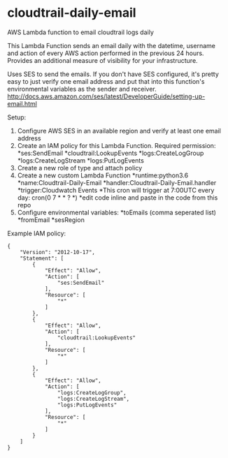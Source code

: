 # cloudtrail-daily-email
AWS Lambda function to email cloudtrail logs daily

This Lambda Function sends an email daily with the datetime, username and action of every AWS action performed in the previous 24 hours. Provides an additional measure of visibility for your infrastructure.

Uses SES to send the emails. If you don't have SES configured, it's pretty easy to just verify one email address and put that into this function's environmental variables as the sender and receiver.
http://docs.aws.amazon.com/ses/latest/DeveloperGuide/setting-up-email.html

Setup:

1. Configure AWS SES in an available region and verify at least one email address
2. Create an IAM policy for this Lambda Function. Required permission:
    *ses:SendEmail
    *cloudtrail:LookupEvents
    *logs:CreateLogGroup
    *logs:CreateLogStream
    *logs:PutLogEvents
3. Create a new role of type  and attach policy
4. Create a new custom Lambda Function
    *runtime:python3.6
    *name:Cloudtrail-Daily-Email
    *handler:Cloudtrail-Daily-Email.handler
    *trigger:Cloudwatch Events
        *This cron will trigger at 7:00UTC every day: cron(0 7 * * ? *)
    *edit code inline and paste in the code from this repo
5. Configure environmental variables:
    *toEmails (comma seperated list)
    *fromEmail
    *sesRegion


Example IAM policy:
```
{
    "Version": "2012-10-17",
    "Statement": [
        {
            "Effect": "Allow",
            "Action": [
                "ses:SendEmail"
            ],
            "Resource": [
                "*"
            ]
        },
        {
            "Effect": "Allow",
            "Action": [
                "cloudtrail:LookupEvents"
            ],
            "Resource": [
                "*"
            ]
        },
        {
            "Effect": "Allow",
            "Action": [
                "logs:CreateLogGroup",
                "logs:CreateLogStream",
                "logs:PutLogEvents"
            ],
            "Resource": [
                "*"
            ]
        }
    ]
}
```

